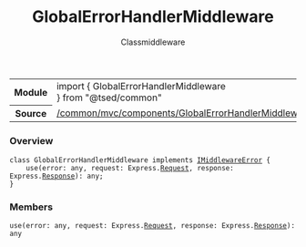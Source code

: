 
<header class="symbol-info-header"><h1 id="globalerrorhandlermiddleware">GlobalErrorHandlerMiddleware</h1><label class="symbol-info-type-label class">Class</label><label class="api-type-label middleware" title="middleware">middleware</label></header>
<!-- summary -->
<section class="symbol-info"><table class="is-full-width"><tbody><tr><th>Module</th><td><div class="lang-typescript"><span class="token keyword">import</span> { GlobalErrorHandlerMiddleware }&nbsp;<span class="token keyword">from</span>&nbsp;<span class="token string">"@tsed/common"</span></div></td></tr><tr><th>Source</th><td><a href="https://github.com/Romakita/ts-express-decorators/blob/v4.17.6/src//common/mvc/components/GlobalErrorHandlerMiddleware.ts#L0-L0">/common/mvc/components/GlobalErrorHandlerMiddleware.ts</a></td></tr></tbody></table></section>
<!-- overview -->


### Overview


<pre><code class="typescript-lang "><span class="token keyword">class</span> GlobalErrorHandlerMiddleware <span class="token keyword">implements</span> <a href="#api/common/mvc/imiddlewareerror"><span class="token">IMiddlewareError</span></a> <span class="token punctuation">{</span>
    <span class="token function">use</span><span class="token punctuation">(</span>error<span class="token punctuation">:</span> <span class="token keyword">any</span><span class="token punctuation">,</span> request<span class="token punctuation">:</span> Express.<a href="#api/common/filters/request"><span class="token">Request</span></a><span class="token punctuation">,</span> response<span class="token punctuation">:</span> Express.<a href="#api/common/filters/response"><span class="token">Response</span></a><span class="token punctuation">)</span><span class="token punctuation">:</span> <span class="token keyword">any</span><span class="token punctuation">;</span>
<span class="token punctuation">}</span></code></pre>


<!-- Parameters -->

<!-- Description -->

<!-- Members -->







### Members



<div class="method-overview">
<pre><code class="typescript-lang "><span class="token function">use</span><span class="token punctuation">(</span>error<span class="token punctuation">:</span> <span class="token keyword">any</span><span class="token punctuation">,</span> request<span class="token punctuation">:</span> Express.<a href="#api/common/filters/request"><span class="token">Request</span></a><span class="token punctuation">,</span> response<span class="token punctuation">:</span> Express.<a href="#api/common/filters/response"><span class="token">Response</span></a><span class="token punctuation">)</span><span class="token punctuation">:</span> <span class="token keyword">any</span></code></pre>
</div>









